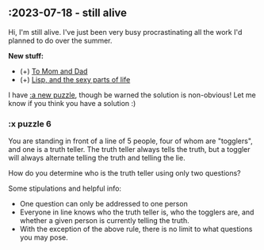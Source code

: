 ## :2023-07-18 - still alive

Hi, I'm still alive. 
I've just been very busy procrastinating all the work I'd planned to do over the summer.

**New stuff:**
- (+) [To Mom and Dad](/posts/parent)
- (+) [Lisp, and the sexy parts of life](/posts/lisp)

I have [:a new puzzle](#puzzle-6), though be warned the solution is non-obvious!
Let me know if you think you have a solution :)

### :x puzzle 6
You are standing in front of a line of 5 people, four of whom are "togglers", and one is a truth teller. 
The truth teller always tells the truth, but a toggler will always alternate telling the truth and telling the lie. 

How do you determine who is the truth teller using only two questions?

Some stipulations and helpful info:
- One question can only be addressed to one person
- Everyone in line knows who the truth teller is, who the togglers are, and whether a given person is currently telling the truth. 
- With the exception of the above rule, there is no limit to what questions you may pose. 
